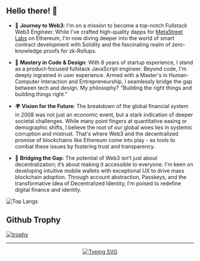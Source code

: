 ## Hello there! 👋

- 🚀 **Journey to Web3**: I'm on a mission to become a top-notch Fullstack Web3 Engineer. While I've crafted high-quality dapps for [MetaStreet Labs](https://github.com/metastreet-labs) on Ethereum, I'm now diving deeper into the world of smart contract development with Solidity and the fascinating realm of zero-knowledge proofs for zk-Rollups.

- 🎨 **Mastery in Code & Design**: With 8 years of startup experience, I stand as a product-focused fullstack JavaScript engineer. Beyond code, I'm deeply ingrained in user experience. Armed with a Master's in Human-Computer Interaction and Entrepreneurship, I seamlessly bridge the gap between tech and design. My philosophy? "Building the right things and building things right."

- 🌍 **Vision for the Future**: The breakdown of the global financial system in 2008 was not just an economic event, but a stark indication of deeper societal challenges. While many point fingers at quantitative easing or demographic shifts, I believe the root of our global woes lies in systemic corruption and mistrust. That's where Web3 and the decentralized promise of blockchains like Ethereum come into play - as tools to combat these issues by fostering trust and transparency.

- 📱 **Bridging the Gap**: The potential of Web3 isn’t just about decentralization; it’s about making it accessible to everyone. I'm keen on developing intuitive mobile wallets with exceptional UX to drive mass blockchain adoption. Through account abstraction, Passkeys, and the transformative idea of Decentralized Identity, I'm poised to redefine digital finance and identity.

![Top Langs](https://github-readme-stats.vercel.app/api/top-langs/?username=whitefog425dev&layout=donut&show_icons=true&theme=dracula)

## Github Trophy
[![trophy](https://github-profile-trophy.vercel.app/?username=whitefog425dev&rank=-B,-C&title=-Followers&theme=dracula)](https://github.com/ryo-ma/github-profile-trophy)

---

<p align="center"><a href="https://git.io/typing-svg"><img src="https://readme-typing-svg.demolab.com?font=Allura&size=28&duration=2000&pause=300&color=38D4D6&center=true&vCenter=true&random=false&width=300&height=80&lines=Building+the+Right+Things;And;Building+Things+Right;Andr%C3%A1s+Sz%C3%BCcs" alt="Typing SVG" /></a></p>
